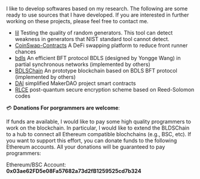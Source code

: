 I like to develop softwares based on my research. The following are some ready to use sources that I have developed. If you are interested in further working on these projects, please feel free to contact me.

- [lil](https://github.com/yonggewang/lil) Testing the quality of random generators. This tool can detect weakness in generators that NIST standard tool cannot detect.
- [CoinSwap-Contracts](https://github.com/coinswapapp) A DeFi swapping platform to reduce front runner chances
- [bdls](https://github.com/yonggewang/bdls) An efficient BFT protocol BDLS (designed by Yongge Wang) in partial synchronous networks (implemented by others)
- [BDLSChain](https://github.com/yonggewang/BDLSChain) An prototype blockchain based on BDLS BFT protocol (implemented by others)
- [DAI](https://github.com/yonggewang/DAI) simplified MakerDAO project smart contracts
- [RLCE](https://github.com/yonggewang/RLCE) post-quantum secure encryption scheme based on Reed-Solomon codes


💳 **Donations For porgrammers are welcome**:

If funds are available, I would like to pay some high quality programmers to work on the blockchain. In particular, I would like to extend the BLDSChain to a hub to connect all Ethereum compatible blochchains (e.g., BSC, etc). 
If you want to support this effort, you can donate funds to the following Ethereum accounts. All your donations will be guaranteed to pay programmers:

Ethereum/BSC Account: **0x03ae62FD5e08Fa57682a73d2fB1259525cd7b324**  
